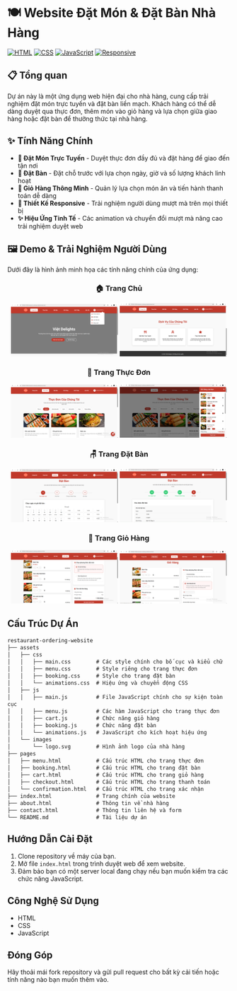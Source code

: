# 🍽️ Website Đặt Món & Đặt Bàn Nhà Hàng

[![HTML](https://img.shields.io/badge/HTML-5-orange)](https://www.w3.org/html/)
[![CSS](https://img.shields.io/badge/CSS-3-blue)](https://www.w3.org/Style/CSS/)
[![JavaScript](https://img.shields.io/badge/JavaScript-ES6-yellow)](https://www.ecma-international.org/ecma-262/)
[![Responsive](https://img.shields.io/badge/Responsive-Yes-green)](https://en.wikipedia.org/wiki/Responsive_web_design)

## 📋 Tổng quan
Dự án này là một ứng dụng web hiện đại cho nhà hàng, cung cấp trải nghiệm đặt món trực tuyến và đặt bàn liền mạch. Khách hàng có thể dễ dàng duyệt qua thực đơn, thêm món vào giỏ hàng và lựa chọn giữa giao hàng hoặc đặt bàn để thưởng thức tại nhà hàng.

## ✨ Tính Năng Chính

- **🛒 Đặt Món Trực Tuyến** - Duyệt thực đơn đầy đủ và đặt hàng để giao đến tận nơi
- **📅 Đặt Bàn** - Đặt chỗ trước với lựa chọn ngày, giờ và số lượng khách linh hoạt
- **🧺 Giỏ Hàng Thông Minh** - Quản lý lựa chọn món ăn và tiến hành thanh toán dễ dàng
- **📱 Thiết Kế Responsive** - Trải nghiệm người dùng mượt mà trên mọi thiết bị
- **✨ Hiệu Ứng Tinh Tế** - Các animation và chuyển đổi mượt mà nâng cao trải nghiệm duyệt web

## 🖼️ Demo & Trải Nghiệm Người Dùng

Dưới đây là hình ảnh minh họa các tính năng chính của ứng dụng:

<div align="center">

### 🏠 Trang Chủ
<p>
  <img src="restaurant-ordering-website/assets/images/Demo/home1.png" alt="Trang Chủ - Giao diện chính" width="48%" />
  <img src="restaurant-ordering-website/assets/images/Demo/home2.png" alt="Trang Chủ - Phần giới thiệu" width="48%" />
</p>

### 🍔 Trang Thực Đơn
<p>
  <img src="restaurant-ordering-website/assets/images/Demo/menu1.png" alt="Trang Thực Đơn - Danh sách món" width="48%" />
  <img src="restaurant-ordering-website/assets/images/Demo/menu2.png" alt="Trang Thực Đơn - Chi tiết món" width="48%" />
</p>

### 🪑 Trang Đặt Bàn
<p>
  <img src="restaurant-ordering-website/assets/images/Demo/booking1.png" alt="Trang Đặt Bàn - Chọn ngày giờ" width="48%" />
  <img src="restaurant-ordering-website/assets/images/Demo/booking2.png" alt="Trang Đặt Bàn - Chọn bàn" width="48%" />
</p>

### 🛒 Trang Giỏ Hàng
<p>
  <img src="restaurant-ordering-website/assets/images/Demo/cart1.png" alt="Trang Giỏ Hàng - Danh sách món" width="48%" />
  <img src="restaurant-ordering-website/assets/images/Demo/cart2.png" alt="Trang Giỏ Hàng - Thông tin giao hàng" width="48%" />
</p>

</div>

## Cấu Trúc Dự Án

```
restaurant-ordering-website
├── assets
│   ├── css
│   │   ├── main.css        # Các style chính cho bố cục và kiểu chữ
│   │   ├── menu.css        # Style riêng cho trang thực đơn
│   │   ├── booking.css     # Style cho trang đặt bàn
│   │   └── animations.css  # Hiệu ứng và chuyển động CSS
│   ├── js
│   │   ├── main.js         # File JavaScript chính cho sự kiện toàn cục
│   │   ├── menu.js         # Các hàm JavaScript cho trang thực đơn
│   │   ├── cart.js         # Chức năng giỏ hàng
│   │   ├── booking.js      # Chức năng đặt bàn
│   │   └── animations.js   # JavaScript cho kích hoạt hiệu ứng
│   └── images
│       └── logo.svg        # Hình ảnh logo của nhà hàng
├── pages
│   ├── menu.html           # Cấu trúc HTML cho trang thực đơn
│   ├── booking.html        # Cấu trúc HTML cho trang đặt bàn
│   ├── cart.html           # Cấu trúc HTML cho trang giỏ hàng
│   ├── checkout.html       # Cấu trúc HTML cho trang thanh toán
│   └── confirmation.html   # Cấu trúc HTML cho trang xác nhận
├── index.html              # Trang chính của website
├── about.html              # Thông tin về nhà hàng
├── contact.html            # Thông tin liên hệ và form
└── README.md               # Tài liệu dự án
```

## Hướng Dẫn Cài Đặt

1. Clone repository về máy của bạn.
2. Mở file `index.html` trong trình duyệt web để xem website.
3. Đảm bảo bạn có một server local đang chạy nếu bạn muốn kiểm tra các chức năng JavaScript.

## Công Nghệ Sử Dụng

- HTML
- CSS
- JavaScript

## Đóng Góp

Hãy thoải mái fork repository và gửi pull request cho bất kỳ cải tiến hoặc tính năng nào bạn muốn thêm vào.
